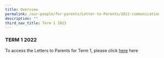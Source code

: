 ```yaml
---
title: Overview
permalink: /our-people/for-parents/Letter-to-Parents/2022-communications/Term-1-2022/overview/
description: ""
third_nav_title: Term 1 2023
---
```

### TERM 1 2022

To access the Letters to Parents for Term 1, please click [here](https://drive.google.com/drive/folders/1SS_40-jVQ2bYs6fPcG3SN65MGZ1CcNh0?usp=share_link) here